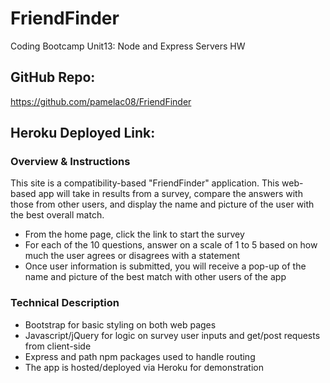 # FriendFinder
Coding Bootcamp
Unit13: Node and Express Servers HW


## GitHub Repo: 
https://github.com/pamelac08/FriendFinder 

## Heroku Deployed Link: 



### Overview & Instructions
This site is a compatibility-based "FriendFinder" application.  This web-based app will take in results from a survey, compare the answers with those from other users, and display the name and picture of the user with the best overall match.

* From the home page, click the link to start the survey
* For each of the 10 questions, answer on a scale of 1 to 5 based on how much the user agrees or disagrees with a statement
* Once user information is submitted, you will receive a pop-up of the name and picture of the best match with other users of the app



### Technical Description

* Bootstrap for basic styling on both web pages
* Javascript/jQuery for logic on survey user inputs and get/post requests from client-side
* Express and path npm packages used to handle routing
* The app is hosted/deployed via Heroku for demonstration

